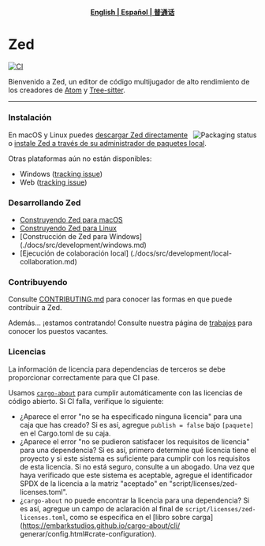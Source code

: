 <h4 align="center">
    <p>
        <a href="../README.md">English</b> |
        <b>Español</b> |
        <a href="./README_CH.md">普通话</a>
    </p>
</h4>

# Zed

[![CI](https://github.com/zed-industries/zed/actions/workflows/ci.yml/badge.svg)](https://github.com/zed-industries/zed/actions/workflows/ci.yml)

Bienvenido a Zed, un editor de código multijugador de alto rendimiento de los creadores de [Atom](https://github.com/atom/atom) y [Tree-sitter](https://github.com/tree-sitter/tree-sitter).

--------

### Instalación


<a href="https://repology.org/project/zed-editor/versions">
    <img src="https://repology.org/badge/vertical-allrepos/zed-editor.svg?minversion=0.143.5" alt="Packaging status" align="right">
</a>

En macOS y Linux puedes [descargar Zed directamente](https://zed.dev/download) o [instale Zed a través de su administrador de paquetes local](https://zed.dev/docs/linux#installing-via-a-package-manager).

Otras plataformas aún no están disponibles:

- Windows ([tracking issue](https://github.com/zed-industries/zed/issues/5394))
- Web ([tracking issue](https://github.com/zed-industries/zed/issues/5396))

### Desarrollando Zed

- [Construyendo Zed para macOS](./docs/src/development/macos.md)
- [Construyendo Zed para Linux](./docs/src/development/linux.md)
- [Construcción de Zed para Windows] (./docs/src/development/windows.md)
- [Ejecución de colaboración local] (./docs/src/development/local-collaboration.md)

### Contribuyendo

Consulte [CONTRIBUTING.md](../CONTRIBUTING.md) para conocer las formas en que puede contribuir a Zed.

Además... ¡estamos contratando! Consulte nuestra página de [trabajos](https://zed.dev/jobs) para conocer los puestos vacantes.

### Licencias

La información de licencia para dependencias de terceros se debe proporcionar correctamente para que CI pase.

Usamos [`cargo-about`](https://github.com/EmbarkStudios/cargo-about) para cumplir automáticamente con las licencias de código abierto. Si CI falla, verifique lo siguiente:

- ¿Aparece el error "no se ha especificado ninguna licencia" para una caja que has creado? Si es así, agregue `publish = false` bajo `[paquete]` en el Cargo.toml de su caja.
- ¿Aparece el error "no se pudieron satisfacer los requisitos de licencia" para una dependencia? Si es así, primero determine qué licencia tiene el proyecto y si este sistema es suficiente para cumplir con los requisitos de esta licencia. Si no está seguro, consulte a un abogado. Una vez que haya verificado que este sistema es aceptable, agregue el identificador SPDX de la licencia a la matriz "aceptado" en "script/licenses/zed-licenses.toml".
- ¿`cargo-about` no puede encontrar la licencia para una dependencia? Si es así, agregue un campo de aclaración al final de `script/licenses/zed-licenses.toml`, como se especifica en el [libro sobre carga](https://embarkstudios.github.io/cargo-about/cli/ generar/config.html#crate-configuration).